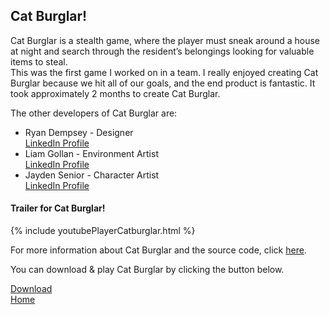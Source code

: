 <script async defer src="https://buttons.github.io/buttons.js"></script>
<body>
<div class="Cat Burglar">
<h2>Cat Burglar!</h2>
<p>Cat Burglar is a stealth game, where the player must sneak around a house at night and search through the resident’s belongings looking for valuable items to steal.<br>
This was the first game I worked on in a team. I really enjoyed creating Cat Burglar because we hit all of our goals, and the end product is fantastic. It took approximately 2 months to create Cat Burglar.<br></p>
<p>The other developers of Cat Burglar are: <br>

<ul>
<li>Ryan Dempsey - Designer <br>
<a href = "https://www.linkedin.com/in/ryanjdempsey/">LinkedIn Profile</a> <br> </li>
<li>Liam Gollan - Environment Artist <br>
<a href = "https://www.linkedin.com/in/liam-gollan/">LinkedIn Profile</a> <br> </li>
<li>Jayden Senior - Character Artist <br>
<a href = "https://www.linkedin.com/in/jayden-senior/">LinkedIn Profile</a> <br> </li>
</ul>
</p>

<h4>Trailer for Cat Burglar!</h4>
{% include youtubePlayerCatburglar.html %}

<p>For more information about Cat Burglar and the source code, 
click <a href ="https://github.com/stevencoombe/Game-Dev-Sim/" title="Cat Burglar GitHub Page">here</a>.</p>

<p>You can download & play Cat Burglar by clicking the button below.</p>
<a class="github-button" href="https://github.com/stevencoombe/Game-Dev-Sim/releases/download/1.0/Cat.Burglar.v1.0.zip" data-color-scheme="no-preference: dark; 
light: dark; dark: dark;" data-icon="octicon-cloud-download" data-size="large" aria-label="Download Cat Burglar">Download</a>
<br>
<a href="https://stevencoombe.github.io/Portfolio/" class="button">Home</a>

</div>
</body>